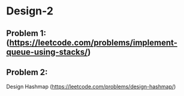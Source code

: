 # Design-2


## Problem 1: (https://leetcode.com/problems/implement-queue-using-stacks/)


## Problem 2:
Design Hashmap (https://leetcode.com/problems/design-hashmap/)





